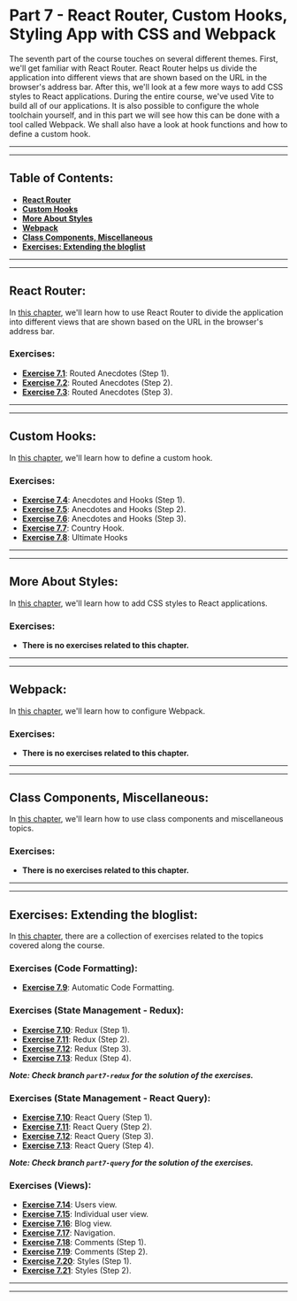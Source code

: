 # Part 7 - React Router, Custom Hooks, Styling App with CSS and Webpack

The seventh part of the course touches on several different themes. First, we'll get familiar with React Router. React Router helps us divide the application into different views that are shown based on the URL in the browser's address bar. After this, we'll look at a few more ways to add CSS styles to React applications. During the entire course, we've used Vite to build all of our applications. It is also possible to configure the whole toolchain yourself, and in this part we will see how this can be done with a tool called Webpack. We shall also have a look at hook functions and how to define a custom hook.

---
---

## Table of Contents:

- **[React Router](#react-router)**
- **[Custom Hooks](#custom-hooks)**
- **[More About Styles](#more-about-styles)**
- **[Webpack](#webpack)**
- **[Class Components, Miscellaneous](#class-components-miscellaneous)**
- **[Exercises: Extending the bloglist](#exercises-extending-the-bloglist)**

---
---

## React Router:

In [this chapter](https://fullstackopen.com/en/part7/react_router), we'll learn how to use React Router to divide the application into different views that are shown based on the URL in the browser's address bar.

### Exercises:

- **[Exercise 7.1](https://github.com/Jvlsc/FullStack-Course/blob/32cf0779592dca3ea1924442b011407ba2f61081/part7/anecdotes-routed/src/App.jsx)**: Routed Anecdotes (Step 1).
- **[Exercise 7.2](https://github.com/Jvlsc/FullStack-Course/blob/cb4d516f9f332ed344be4b55113ba3d3b7acc4e1/part7/anecdotes-routed/src/App.jsx)**: Routed Anecdotes (Step 2).
- **[Exercise 7.3](https://github.com/Jvlsc/FullStack-Course/blob/5c55f97aeb09e5f12b472a53c96caf73d5c355c0/part7/anecdotes-routed/src/App.jsx)**: Routed Anecdotes (Step 3).

---
---

## Custom Hooks:

In [this chapter](https://fullstackopen.com/en/part7/custom_hooks), we'll learn how to define a custom hook.

### Exercises:

- **[Exercise 7.4](https://github.com/Jvlsc/FullStack-Course/blob/18ff569674867b70dc0ab63dd1d82dbb04d38cb2/part7/anecdotes-routed/src/components/CreateNew.jsx)**: Anecdotes and Hooks (Step 1).
- **[Exercise 7.5](https://github.com/Jvlsc/FullStack-Course/blob/eb0c6a8f4e4630c5834b8f416a5be98d420dc554/part7/anecdotes-routed/src/components/CreateNew.jsx)**: Anecdotes and Hooks (Step 2).
- **[Exercise 7.6](https://github.com/Jvlsc/FullStack-Course/blob/eb0c6a8f4e4630c5834b8f416a5be98d420dc554/part7/anecdotes-routed/src/components/CreateNew.jsx)**: Anecdotes and Hooks (Step 3).
- **[Exercise 7.7](https://github.com/Jvlsc/FullStack-Course/blob/8545f0bf13cf027dd125e81d063c89f4f6109b67/part7/country-hook/src/App.jsx)**: Country Hook.
- **[Exercise 7.8](https://github.com/Jvlsc/FullStack-Course/blob/d1c7c084a6c319583c45b2b31debf8229b5d9680/part7/ultimate-hooks/src/App.jsx)**: Ultimate Hooks

---
---

## More About Styles:

In [this chapter](https://fullstackopen.com/en/part7/more_about_styles), we'll learn how to add CSS styles to React applications.

### Exercises:

- **There is no exercises related to this chapter.**

---
---

## Webpack:

In [this chapter](https://fullstackopen.com/en/part7/webpack), we'll learn how to configure Webpack.

### Exercises:

- **There is no exercises related to this chapter.**

---
---

## Class Components, Miscellaneous:

In [this chapter](https://fullstackopen.com/en/part7/class_components_miscellaneous), we'll learn how to use class components and miscellaneous topics.

### Exercises:

- **There is no exercises related to this chapter.**

---
---

## Exercises: Extending the bloglist:

In [this chapter](https://fullstackopen.com/en/part7/exercises_extending_the_bloglist), there are a collection of exercises related to the topics covered along the course.

### Exercises (Code Formatting):

- **[Exercise 7.9](https://github.com/Jvlsc/FullStack-Course/blob/2fc00a40fcebce5d7ba7ecfc5fe7471b2f651f9d/part7/bloglist-ultimate/.prettierrc)**: Automatic Code Formatting.


### Exercises (State Management - Redux):

- **[Exercise 7.10](https://github.com/Jvlsc/FullStack-Course/blob/c8541026e420e9f582a57ac0dad9fdd74bb08c51/part7/bloglist-ultimate/src/reducers/notificationReducer.js)**: Redux (Step 1).
- **[Exercise 7.11](https://github.com/Jvlsc/FullStack-Course/blob/c8541026e420e9f582a57ac0dad9fdd74bb08c51/part7/bloglist-ultimate/src/reducers/blogsReducer.js)**: Redux (Step 2).
- **[Exercise 7.12](https://github.com/Jvlsc/FullStack-Course/blob/c8541026e420e9f582a57ac0dad9fdd74bb08c51/part7/bloglist-ultimate/src/reducers/blogsReducer.js)**: Redux (Step 3).
- **[Exercise 7.13](https://github.com/Jvlsc/FullStack-Course/blob/c8541026e420e9f582a57ac0dad9fdd74bb08c51/part7/bloglist-ultimate/src/reducers/sessionReducer.js)**: Redux (Step 4).

***Note: Check branch `part7-redux` for the solution of the exercises.***

### Exercises (State Management - React Query):

- **[Exercise 7.10](https://github.com/Jvlsc/FullStack-Course/blob/20c00ea818ef4e4cb7bcfbadda7fdff9127b5d74/part7/bloglist-ultimate/src/contexts/NotificationContext.jsx)**: React Query (Step 1).
- **[Exercise 7.11](https://github.com/Jvlsc/FullStack-Course/blob/20c00ea818ef4e4cb7bcfbadda7fdff9127b5d74/part7/bloglist-ultimate/src/components/BlogForm.jsx)**: React Query (Step 2).
- **[Exercise 7.12](https://github.com/Jvlsc/FullStack-Course/blob/20c00ea818ef4e4cb7bcfbadda7fdff9127b5d74/part7/bloglist-ultimate/src/components/Blogs.jsx)**: React Query (Step 3).
- **[Exercise 7.13](https://github.com/Jvlsc/FullStack-Course/blob/20c00ea818ef4e4cb7bcfbadda7fdff9127b5d74/part7/bloglist-ultimate/src/contexts/SessionContext.jsx)**: React Query (Step 4).

***Note: Check branch `part7-query` for the solution of the exercises.***

### Exercises (Views):

- **[Exercise 7.14]()**: Users view.
- **[Exercise 7.15]()**: Individual user view.
- **[Exercise 7.16]()**: Blog view.
- **[Exercise 7.17]()**: Navigation.
- **[Exercise 7.18]()**: Comments (Step 1).
- **[Exercise 7.19]()**: Comments (Step 2).
- **[Exercise 7.20]()**: Styles (Step 1).
- **[Exercise 7.21]()**: Styles (Step 2).

---
---